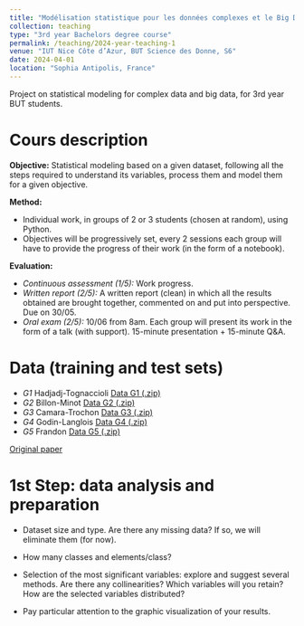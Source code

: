 ```yaml
---
title: "Modélisation statistique pour les données complexes et le Big Data"
collection: teaching
type: "3rd year Bachelors degree course"
permalink: /teaching/2024-year-teaching-1
venue: "IUT Nice Côte d’Azur, BUT Science des Donne, S6"
date: 2024-04-01
location: "Sophia Antipolis, France"
---
```


Project on statistical modeling for complex data and big data, for 3rd year BUT students.

Cours description
======
**Objective:** Statistical modeling based on a given dataset, following all the steps required to understand its variables, process them and model them for a given objective. 

**Method:** 
* Individual work, in groups of 2 or 3 students (chosen at random), using Python.
* Objectives will be progressively set, every 2 sessions each group will have to provide the progress of their work (in the form of a notebook).

**Evaluation:**
* *Continuous assessment (1/5):* Work progress.
* *Written report (2/5):* A written report (clean) in which all the results obtained are brought together, commented on and put into perspective. Due on 30/05.
* *Oral exam (2/5):* 10/06 from 8am. Each group will present its work in the form of a talk (with support). 15-minute presentation + 15-minute Q&A.

<!---
Groups (Randomly defined)
======
* *G1* 
-->

Data (training and test sets)
======
* *G1* Hadjadj-Tognaccioli [Data G1 (.zip)](http://ibalelli.github.io/files/course_material/mod_stat_BUT/Data_G1.zip) <br/>
* *G2* Billon-Minot [Data G2 (.zip)](http://ibalelli.github.io/files/course_material/mod_stat_BUT/Data_G2.zip) <br/>
* *G3* Camara-Trochon [Data G3 (.zip)](http://ibalelli.github.io/files/course_material/mod_stat_BUT/Data_G3.zip) <br/>
* *G4* Godin-Langlois [Data G4 (.zip)](http://ibalelli.github.io/files/course_material/mod_stat_BUT/Data_G4.zip) <br/>
* *G5* Frandon [Data G5 (.zip)](http://ibalelli.github.io/files/course_material/mod_stat_BUT/Data_G5.zip) <br/>

<!---
# [Data G6 (.zip)](http://ibalelli.github.io/files/course_material/mod_stat_BUT/Data_G6.zip) <br/>
-->

[Original paper](http://ibalelli.github.io/files/course_material/mod_stat_BUT/paper.pdf) <br/>

1st Step: data analysis and preparation
======

* Dataset size and type. Are there any missing data? If so, we will eliminate them (for now).

* How many classes and elements/class?

* Selection of the most significant variables: explore and suggest several methods. Are there any collinearities? Which variables will you retain? How are the selected variables distributed?

* Pay particular attention to the graphic visualization of your results.

<!---
2nd Step: choice of classification model, hyperparameters tuning
======

* Preparation of training dataset for cross-validation (choice of number of folds, split).

* Several models can be adapted to the task at hand: logistic regression, SVM, random forests, xgboost,...
    * Initialize the models
    * Test them separately (k-fold cross-validation)
    * Tune their hyperparameters

* Compare the performance of the different models tested (each with its final choice of hyperparameters).

* Which model/parameters did you choose?

* Could a voting strategy improve predictions?

* With the final model chosen, predict the labels of the test dataset (to be saved on a .csv and sent with the notebook).

* Pay particular attention to the graphical visualization of your results.

3rd Step: handling missing data
======

* Here below, you can download the complete training and testing data (the ground truth for evaluating the imputation methods). Note that this time the datasets include all features' names. 

[Data G1 (.zip)](http://ibalelli.github.io/files/course_material/mod_stat_BUT/Data_G1_complete.zip) <br/>
[Data G2 (.zip)](http://ibalelli.github.io/files/course_material/mod_stat_BUT/Data_G2_complete.zip) <br/>
[Data G3 (.zip)](http://ibalelli.github.io/files/course_material/mod_stat_BUT/Data_G3_complete.zip) <br/>
[Data G4 (.zip)](http://ibalelli.github.io/files/course_material/mod_stat_BUT/Data_G4_complete.zip) <br/>
[Data G5 (.zip)](http://ibalelli.github.io/files/course_material/mod_stat_BUT/Data_G5_complete.zip) <br/>
[Data G6 (.zip)](http://ibalelli.github.io/files/course_material/mod_stat_BUT/Data_G6_complete.zip) <br/>

* Check missing data patterns in data and data_test.

* Several methods can be used to impute these data (take a look at the [sklearn.impute](https://scikit-learn.org/stable/api/sklearn.impute.html) package; a method based on random forests is implented [here](https://pypi.org/project/MissForest/)): test them and evaluate their ability to impute your missing data (using cross-validation).

* Apply the classification models tested in the previous step to the full (imputed) dataset: do you observe any performance improvement?

* Could *multiple imputation* methods provide better classification results?

* Pay particular attention to the graphical visualization of your results.

Interpretation and written report
======

[Template](http://ibalelli.github.io/files/course_material/mod_stat_BUT/Report_template.docx) <br/>

* The data you've handled so far has been extracted from the [Breast Cancer Wisconsin dataset](https://scikit-learn.org/stable/datasets/toy_dataset.html#breast-cancer-dataset), which contains 30 features calculated from a digitized image of a fine needle aspirate (FNA) of a breast mass. They describe the characteristics of the cell nuclei present in the image and are used to predict whether the tumor mass is benign (0) or malignant (1).

* We have artificially introduced missing data, which is frequent in the clinic, where errors can occur at various points in the data acquisition or transcription phases.

* The analysis you have carried out could answer a very simple but relevant clinical question: could you propose a tool to help classify a new patient's tumor mass from measurements (possibly partly missing) extracted from a FNA?

* Use this information to guide the writing of your report and work out your presentation. 

* Of note, this dataset has been widely explored, and you can find articles and several projects on Kaggle that use it.

Final grades
======

[Notes](http://ibalelli.github.io/files/course_material/mod_stat_BUT/Notes_BD.pdf) <br/>

-->